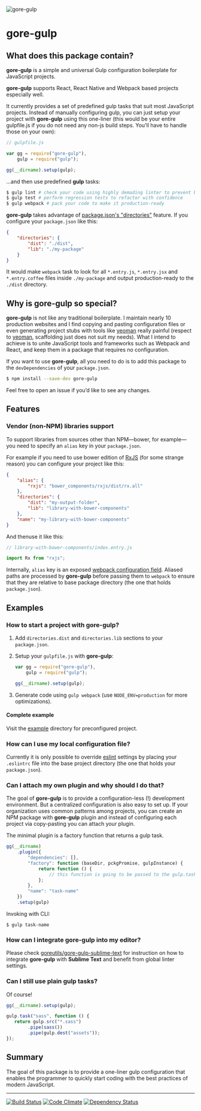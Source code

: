 ![gore-gulp](https://cdn.rawgit.com/goreutils/goreutils.github.io/e0ee67e872580d23c27a9eb5f9ab3e8cf3ed72ed/assets/gore-gulp.png)

# gore-gulp

## What does this package contain?

**gore-gulp** is a simple and universal Gulp configuration boilerplate for
JavaScript projects.

**gore-gulp** supports React, React Native and Webpack based projects
especially well.

It currently provides a set of predefined gulp tasks that suit most JavaScript projects. Instead of manually configuring gulp, you can just
setup your project with **gore-gulp** using this one-liner (this would be your
entire gulpfile.js if you do not need any non-js build steps. You'll have to
handle those on your own):

```JavaScript
// gulpfile.js

var gg = require("gore-gulp"),
    gulp = require("gulp");

gg(__dirname).setup(gulp);
```

...and then use predefined **gulp** tasks:

```Bash
$ gulp lint # check your code using highly demading linter to prevent bugs
$ gulp test # perform regression tests to refactor with confidence
$ gulp webpack # pack your code to make it production-ready
```

**gore-gulp** takes advantage of [package.json's "directories"](https://docs.npmjs.com/files/package.json#directorieslib)
feature. If you configure your `package.json` like this:

```JSON
{
    "directories": {
        "dist": "./dist",
        "lib": "./my-package"
    }
}
```

It would make `webpack` task to look for all `*.entry.js`, `*.entry.jsx` and
`*.entry.coffee` files inside `./my-package` and output
production-ready to the `./dist` directory.

## Why is gore-gulp so special?

**gore-gulp** is not like any traditional boilerplate. I
maintain nearly 10 production websites and I find copying and pasting configuration
files or even generating project stubs with tools like [yeoman](http://yeoman.io/) really painful (respect to
[yeoman](http://yeoman.io/), scaffolding just does not suit my needs). What I
intend to achieve is to unite JavaScript tools and frameworks such as Webpack and React, and
keep them in a package that requires no configuration.

If you want to use **gore-gulp**, all you need to do is to add this package
to the `devDependencies` of your `package.json`.

```bash
$ npm install --save-dev gore-gulp
```


Feel free to open an issue if you’d like to see any changes.

## Features

### Vendor (non-NPM) libraries support

To support libraries from sources other than NPM—bower, for example—you need to
specify an `alias` key in your `package.json`. 

For example if you need to use bower edition of
[RxJS](https://github.com/Reactive-Extensions/RxJS) (for some strange reason)
you can configure your project like this:

```JSON
{
    "alias": {
        "rxjs": "bower_components/rxjs/dist/rx.all"
    },
    "directories": {
        "dist": "my-output-folder",
        "lib": "library-with-bower-components"
    },
    "name": "my-library-with-bower-components"
}
```

And thenuse it like this:

```JavaScript
// library-with-bower-components/index.entry.js

import Rx from "rxjs";
```

Internally, `alias` key is an exposed
[webpack configuration field](http://webpack.github.io/docs/configuration.html#resolve-alias).
Aliased paths are processed by **gore-gulp** before passing them to `webpack`
to ensure that they are relative to base package directory (the one that holds
`package.json`).

## Examples

### How to start a project with gore-gulp?

1. Add `directories.dist` and `directories.lib` sections to your `package.json`.
2. Setup your `gulpfile.js` with **gore-gulp**:

    ```JavaScript
    var gg = require("gore-gulp"),
        gulp = require("gulp");

    gg(__dirname).setup(gulp);
    ```

3. Generate code using `gulp webpack` (use `NODE_ENV=production` for more
optimizations).

#### Complete example

Visit the [example](example) directory for preconfigured project.

### How can I use my local configuration file?

Currently it is only possible to override
[eslint](https://github.com/eslint/eslint) settings by placing your `.eslintrc`
file into the base project directory (the one that holds your `package.json`).

### Can I attach my own plugin and why should I do that?

The goal of **gore-gulp** is to provide a configuration-less (!) development
environment. But a centralized configuration is also easy to set up.
If your organization uses common patterns among projects, you can create an
NPM package with **gore-gulp** plugin and instead of configuring each project
via copy-pasting you can attach your plugin.

The minimal plugin is a factory function that returns a gulp task.

```JavaScript
gg(__dirname)
    .plugin({
        "dependencies": [],
        "factory": function (baseDir, pckgPromise, gulpInstance) {
            return function () {
                // this function is going to be passed to the gulp.task call
            };
        },
        "name": "task-name"
    })
    .setup(gulp)
```

Invoking with CLI:

```
$ gulp task-name
```

### How can I integrate gore-gulp into my editor?

Please check
[goreutils/gore-gulp-sublime-text](https://github.com/goreutils/gore-gulp-sublime-text)
for instruction on how to integrate **gore-gulp** with **Sublime Text** and
benefit from global linter settings.

### Can I still use plain gulp tasks?

Of course!

```JavaScript
gg(__dirname).setup(gulp);

gulp.task("sass", function () {
   return gulp.src("*.sass")
        .pipe(sass())
        .pipe(gulp.dest("assets"));
});
```

## Summary

The goal of this package is to provide a one-liner gulp configuration that enables the programmer to quickly start coding with the best practices of modern JavaScript.

---

[![Build Status](http://img.shields.io/travis/goreutils/gore-gulp.svg?style=flat)](https://travis-ci.org/goreutils/gore-gulp)
[![Code Climate](http://img.shields.io/codeclimate/github/goreutils/gore-gulp.svg?style=flat)](https://codeclimate.com/github/goreutils/gore-gulp)
[![Dependency Status](http://img.shields.io/david/goreutils/gore-gulp.svg?style=flat)](https://david-dm.org/goreutils/gore-gulp)
